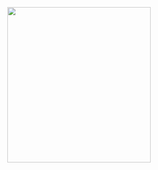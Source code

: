 <p align="center">
<img src="https://mhabibr02.github.io/Page-Web-Development/assets/img/portfolio/webdev-28.png" width="80%" height="30%">
</p>
